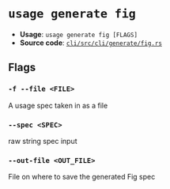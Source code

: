 # `usage generate fig`

- **Usage**: `usage generate fig [FLAGS]`
- **Source code**: [`cli/src/cli/generate/fig.rs`](https://github.com/jdx/usage/blob/main/cli/src/cli/generate/fig.rs)

## Flags

### `-f --file <FILE>`

A usage spec taken in as a file

### `--spec <SPEC>`

raw string spec input

### `--out-file <OUT_FILE>`

File on where to save the generated Fig spec
